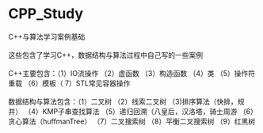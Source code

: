 # CPP_Study
C++与算法学习案例基础<br><br>
这些包含了学习C++，数据结构与算法过程中自己写的一些案例<br><br>
C++主要包含：（1）IO流操作  （2）虚函数  （3）构造函数  （4）类  （5）操作符重载  （6）模板（  7）STL常见容器操作<br><br>
数据结构与算法包含：（1）二叉树  （2）线索二叉树  （3)排序算法（快排，规并）  （4）KMP子串查找算法  （5）递归回溯（八皇后，汉洛塔，骑士周游  （6）贪心算法（huffmanTree）  （7）二叉搜索树  （8）平衡二叉搜索树  （9）红黑树
